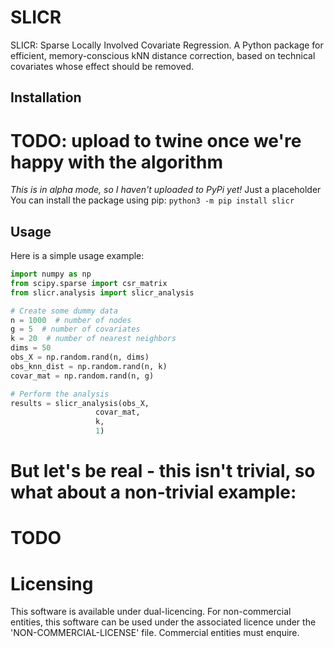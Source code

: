 
# SLICR

SLICR: Sparse Locally Involved Covariate Regression. A Python package for efficient, memory-conscious kNN distance correction, based on technical covariates whose effect should be removed.

## Installation

# TODO: upload to twine once we're happy with the algorithm
*This is in alpha mode, so I haven't uploaded to PyPi yet!* Just a placeholder
You can install the package using pip:
`python3 -m pip install slicr`


## Usage

Here is a simple usage example:

```python
import numpy as np
from scipy.sparse import csr_matrix
from slicr.analysis import slicr_analysis

# Create some dummy data
n = 1000  # number of nodes
g = 5  # number of covariates
k = 20  # number of nearest neighbors
dims = 50
obs_X = np.random.rand(n, dims)
obs_knn_dist = np.random.rand(n, k)
covar_mat = np.random.rand(n, g)

# Perform the analysis
results = slicr_analysis(obs_X, 
                   covar_mat, 
                   k, 
                   1)
```

# But let's be real - this isn't trivial, so what about a non-trivial example:
# TODO



# Licensing
This software is available under dual-licencing. For non-commercial entities, this software can be used under the associated licence under the 'NON-COMMERCIAL-LICENSE' file. Commercial entities must enquire.
